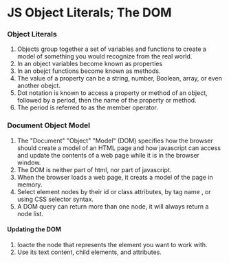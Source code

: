 # JS Object Literals; The DOM

### Object Literals

1. Objects group together a set of variables and functions to create a model of something you would recognize from the real world.
2. In an object variables become known as properties
3. In an obejct functions become known as methods.
4. The value of a property can be a string, number, Boolean, array, or even another obejct.
5. Dot notation is known to access a property or method of an object, followed by a period, then the name of the property or method.
6. The period is referred to as the member operator.

### Document Object Model

1. The "Document" "Object" "Model" (DOM) specifies how the browser should create a model of an HTML page and how javascript can access and update the contents of a web page while it is in the browser window.
2. The DOM is neither part of html, nor part of javascript.
3. When the browser loads a web page, it creats a model of the page in memory.
4. Select element nodes by their id or class attributes, by tag name , or using CSS selector syntax.
5. A DOM query can return more than one node, it will always return a node list.

#### Updating the DOM

1. loacte the node that represents the element you want to work with.
2. Use its text content, child elements, and attributes.
